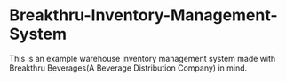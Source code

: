 # Breakthru-Inventory-Management-System
This is an example warehouse inventory management system made with Breakthru Beverages(A Beverage Distribution Company) in mind.
